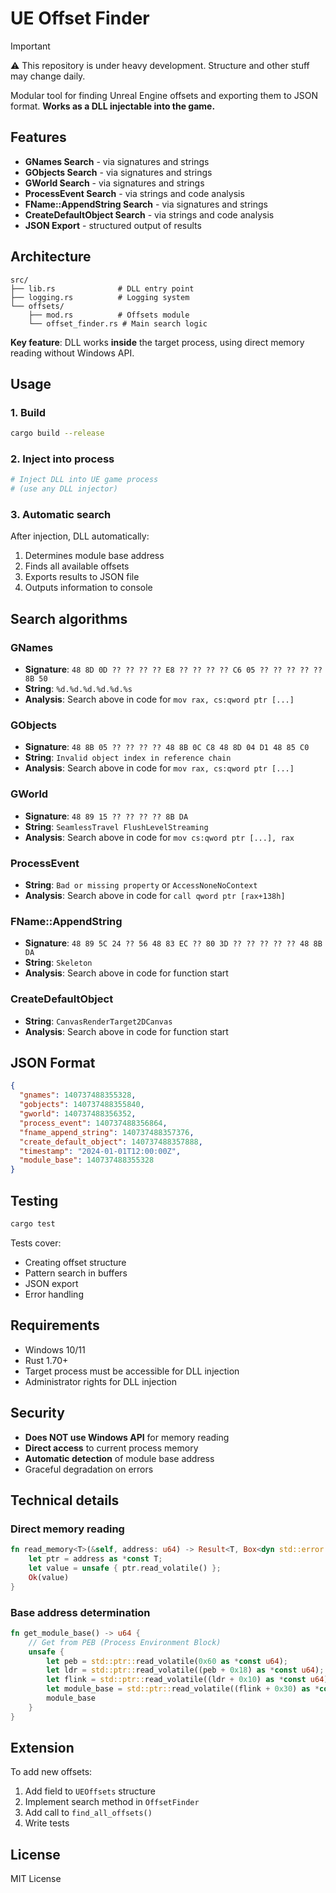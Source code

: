 # UE Offset Finder

> [!IMPORTANT]
> ⚠️ This repository is under heavy development. Structure and other stuff may change daily.

Modular tool for finding Unreal Engine offsets and exporting them to JSON format. **Works as a DLL injectable into the game.**

## Features

- **GNames Search** - via signatures and strings
- **GObjects Search** - via signatures and strings  
- **GWorld Search** - via signatures and strings
- **ProcessEvent Search** - via strings and code analysis
- **FName::AppendString Search** - via signatures and strings
- **CreateDefaultObject Search** - via strings and code analysis
- **JSON Export** - structured output of results

## Architecture

```
src/
├── lib.rs              # DLL entry point
├── logging.rs          # Logging system
└── offsets/
    ├── mod.rs          # Offsets module
    └── offset_finder.rs # Main search logic
```

**Key feature**: DLL works **inside** the target process, using direct memory reading without Windows API.

## Usage

### 1. Build

```bash
cargo build --release
```

### 2. Inject into process

```bash
# Inject DLL into UE game process
# (use any DLL injector)
```

### 3. Automatic search

After injection, DLL automatically:
1. Determines module base address
2. Finds all available offsets
3. Exports results to JSON file
4. Outputs information to console

## Search algorithms

### GNames
- **Signature**: `48 8D 0D ?? ?? ?? ?? E8 ?? ?? ?? ?? C6 05 ?? ?? ?? ?? ?? 8B 50`
- **String**: `%d.%d.%d.%d.%d.%s`
- **Analysis**: Search above in code for `mov rax, cs:qword ptr [...]`

### GObjects  
- **Signature**: `48 8B 05 ?? ?? ?? ?? 48 8B 0C C8 48 8D 04 D1 48 85 C0`
- **String**: `Invalid object index in reference chain`
- **Analysis**: Search above in code for `mov rax, cs:qword ptr [...]`

### GWorld
- **Signature**: `48 89 15 ?? ?? ?? ?? 8B DA`
- **String**: `SeamlessTravel FlushLevelStreaming`
- **Analysis**: Search above in code for `mov cs:qword ptr [...], rax`

### ProcessEvent
- **String**: `Bad or missing property` or `AccessNoneNoContext`
- **Analysis**: Search above in code for `call qword ptr [rax+138h]`

### FName::AppendString
- **Signature**: `48 89 5C 24 ?? 56 48 83 EC ?? 80 3D ?? ?? ?? ?? ?? 48 8B DA`
- **String**: `Skeleton`
- **Analysis**: Search above in code for function start

### CreateDefaultObject
- **String**: `CanvasRenderTarget2DCanvas`
- **Analysis**: Search above in code for function start

## JSON Format

```json
{
  "gnames": 140737488355328,
  "gobjects": 140737488355840,
  "gworld": 140737488356352,
  "process_event": 140737488356864,
  "fname_append_string": 140737488357376,
  "create_default_object": 140737488357888,
  "timestamp": "2024-01-01T12:00:00Z",
  "module_base": 140737488355328
}
```

## Testing

```bash
cargo test
```

Tests cover:
- Creating offset structure
- Pattern search in buffers
- JSON export
- Error handling

## Requirements

- Windows 10/11
- Rust 1.70+
- Target process must be accessible for DLL injection
- Administrator rights for DLL injection

## Security

- **Does NOT use Windows API** for memory reading
- **Direct access** to current process memory
- **Automatic detection** of module base address
- Graceful degradation on errors

## Technical details

### Direct memory reading
```rust
fn read_memory<T>(&self, address: u64) -> Result<T, Box<dyn std::error::Error>> {
    let ptr = address as *const T;
    let value = unsafe { ptr.read_volatile() };
    Ok(value)
}
```

### Base address determination
```rust
fn get_module_base() -> u64 {
    // Get from PEB (Process Environment Block)
    unsafe {
        let peb = std::ptr::read_volatile(0x60 as *const u64);
        let ldr = std::ptr::read_volatile((peb + 0x18) as *const u64);
        let flink = std::ptr::read_volatile((ldr + 0x10) as *const u64);
        let module_base = std::ptr::read_volatile((flink + 0x30) as *const u64);
        module_base
    }
}
```

## Extension

To add new offsets:

1. Add field to `UEOffsets` structure
2. Implement search method in `OffsetFinder`
3. Add call to `find_all_offsets()`
4. Write tests

## License

MIT License
